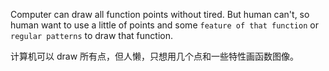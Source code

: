 Computer can draw all function points without tired. But human can't, so human want to use a little of points and some `feature of that function` or `regular patterns` to draw that function.

计算机可以 draw 所有点，但人懒，只想用几个点和一些特性画函数图像。